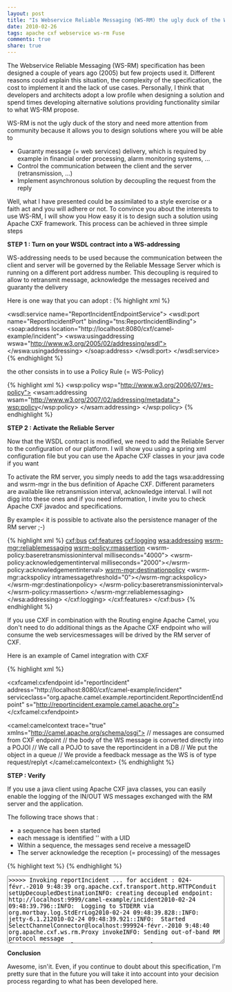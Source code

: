 ```yaml
---
layout: post
title: "Is Webservice Reliable Messaging (WS-RM) the ugly duck of the WS-* story ?"
date: 2010-02-26
tags: apache cxf webservice ws-rm Fuse
comments: true
share: true
---
```


The Webservice Reliable Messaging (WS-RM) specification has been designed a couple of years ago (2005) but few projects used it. Different reasons could explain this situation, the complexity of the specification, the cost to implement it and the lack of use cases. Personally, I think that developers and architects adopt a low profile when designing a solution and spend times developing alternative solutions providing functionality similar to what WS-RM propose.

WS-RM is not the ugly duck of the story and need more attention from community because it allows you to design solutions where you will be able to

- Guaranty message (= web services) delivery, which is required by example in financial order processing, alarm monitoring systems, ...
- Control the communication between the client and the server (retransmission, ...)
- Implement asynchronous solution by decoupling the request from the reply

Well, what I have presented could be assimilated to a style exercise or a faith act and you will adhere or not. To convince you about the interests to use WS-RM, I will show you How easy it is to design such a solution using Apache CXF framework. This process can be achieved in three simple steps

**STEP 1 : Turn on your WSDL contract into a WS-addressing**

WS-addressing needs to be used because the communication between the client and server will be governed by the Reliable Message Server which is running on a different port address number. This decoupling is required to allow to retransmit message, acknowledge the messages received and guaranty the delivery

Here is one way that you can adopt :
{% highlight xml %}
<!-- Service definition -->
<wsdl:service name="ReportIncidentEndpointService">
  <wsdl:port name="ReportIncidentPort" binding="tns:ReportIncidentBinding">
    <soap:address location="http://localhost:8080/cxf/camel-example/incident">
      <!-- <wswa:usingaddressing wswa="http://www.w3.org/2005/02/addressing/wsdl"> -->
      <wswa:usingaddressing wswa="http://www.w3.org/2005/02/addressing/wsdl"></wswa:usingaddressing>
    </soap:address>
  </wsdl:port>
</wsdl:service>
{% endhighlight %}

the other consists in to use a Policy Rule (= WS-Policy)

{% highlight xml %}
<wsp:policy wsp="http://www.w3.org/2006/07/ws-policy">
  <wsam:addressing wsam="http://www.w3.org/2007/02/addressing/metadata">
    <wsp:policy></wsp:policy>
  </wsam:addressing>
</wsp:policy>
{% endhighlight %}

**STEP 2 : Activate the Reliable Server**

Now that the WSDL contract is modified, we need to add the Reliable Server to the configuration of our platform. I will show you using a spring xml configuration file but you can use the Apache CXF classes in your java code if you want

To activate the RM server, you simply needs to add the tags wsa:addressing and wsrm-mgr in the bus definition of Apache CXF. Different parameters are available like retransmission interval, acknowledge interval. I will not digg into these ones and if you need information, I invite you to check Apache CXF javadoc and specifications.

By example< it is possible to activate also the persistence manager of the RM server ;-)

{% highlight xml %}
<cxf:bus>
  <cxf:features>
    <cxf:logging>
      <wsa:addressing>
        <wsrm-mgr:reliablemessaging>
          <wsrm-policy:rmassertion>
            <wsrm-policy:baseretransmissioninterval milliseconds="4000">
              <wsrm-policy:acknowledgementinterval milliseconds="2000"></wsrm-policy:acknowledgementinterval>
              <wsrm-mgr:destinationpolicy>
                <wsrm-mgr:ackspolicy intramessagethreshold="0"></wsrm-mgr:ackspolicy>
              </wsrm-mgr:destinationpolicy>
            </wsrm-policy:baseretransmissioninterval>
          </wsrm-policy:rmassertion>
        </wsrm-mgr:reliablemessaging>
      </wsa:addressing>
    </cxf:logging>
  </cxf:features>
</cxf:bus>
{% endhighlight %}

If you use CXF in combination with the Routing engine Apache Camel, you don't need to do additional things as the Apache CXF endpoint who will consume the web servicesmessages
will be drived by the RM server of CXF.

Here is an example of Camel integration with CXF

{% highlight xml %}
<!-- webservice endpoint -->
<cxfcamel:cxfendpoint id="reportIncident" address="http://localhost:8080/cxf/camel-example/incident" serviceclass="org.apache.camel.example.reportincident.ReportIncidentEndpoint" s="http://reportincident.example.camel.apache.org"></cxfcamel:cxfendpoint>
<!-- Camel route -->
<camel:camelcontext trace="true" xmlns="http://camel.apache.org/schema/osgi">
  <route>
    <from uri="cxf:bean:reportIncident">// messages are consumed from CXF endpoint
      <convertbodyto type="org.apache.camel.example.reportincident.InputReportIncident">// the body of the WS message is converted directly into a POJOI
        <to uri="bean:webservice">// We call a POJO to save the reportincident in a DB
          <inOnly uri="osgiqueuingservice:queue:in">
          // We put the object in a queue
          <transform>
            <method bean="feedback" method="setOk">// We provide a feedback message as the WS is of type request/replyt</method>
          </transform>
        </to>
      </to>
    </convertbodyto>
  </from>
</route>
</camel:camelcontext> 
{% endhighlight %}

**STEP : Verify**

If you use a java client using Apache CXF java classes, you can easily enable the logging of the IN/OUT WS messages exchanged with the RM server and the application.

The following trace shows that :
- a sequence has been started
- each message is identified '' with a UID
- Within a sequence, the messages send receive a messageID
- The server acknowledge the reception (= processing) of the messages

{% highlight text %}
{% endhighlight %}

<textarea rows="10" cols="60">
>>>>> Invoking reportIncident ... for accident : 024-févr.-2010 9:48:39 org.apache.cxf.transport.http.HTTPConduit setUpDecoupledDestinationINFO: creating decoupled endpoint: http://localhost:9999/camel-example/incident2010-02-24 09:48:39.796::INFO:  Logging to STDERR via org.mortbay.log.StdErrLog2010-02-24 09:48:39.828::INFO:  jetty-6.1.212010-02-24 09:48:39.921::INFO:  Started SelectChannelConnector@localhost:999924-févr.-2010 9:48:40 org.apache.cxf.ws.rm.Proxy invokeINFO: Sending out-of-band RM protocol message {http://schemas.xmlsoap.org/ws/2005/02/rm}CreateSequence.24-févr.-2010 9:48:41 org.apache.cxf.interceptor.LoggingOutInterceptor$LoggingCallback onCloseINFO: Outbound Message
---------------------------ID: 1Address: http://localhost:8080/cxf/camel-example/incidentEncoding: UTF-8Content-Type: text/xmlHeaders: {SOAPAction=["http://schemas.xmlsoap.org/ws/2005/02/rm/CreateSequence"], Connection=[Keep-Alive], Accept=[*/*]}Payload:<soap:envelope soap="http://schemas.xmlsoap.org/soap/envelope/">
<soap:header>
  <action xmlns="http://schemas.xmlsoap.org/ws/2004/08/addressing">http://schemas.xmlsoap.org/ws/2005/02/rm/CreateSequence</action>
  <messageid xmlns="http://schemas.xmlsoap.org/ws/2004/08/addressing">urn:uuid:508b8914-1621-4992-ae2d-2249d417069a</messageid>
  <to xmlns="http://schemas.xmlsoap.org/ws/2004/08/addressing">http://localhost:8080/cxf/camel-example/incident</to>
  <replyto xmlns="http://schemas.xmlsoap.org/ws/2004/08/addressing">
    <address>http://localhost:9999/camel-example/incident</address>
  </replyto>
</soap:header>
<soap:body>
  <createsequence xmlns="http://schemas.xmlsoap.org/ws/2005/02/rm" ns2="http://schemas.xmlsoap.org/ws/2004/08/addressing">
    <acksto>
      <ns2:address>http://localhost:9999/camel-example/incident</ns2:address>
    </acksto>
    <expires>PT0S</expires>
    <offer>
      <identifier>urn:uuid:b12e4ccf-3bec-4f76-85f6-2b64f24745b5</identifier>
      <expires>PT0S</expires>
    </offer>
  </createsequence>
</soap:body>
</soap:envelope>
--------------------------------------24-févr.-2010 9:48:41 org.apache.cxf.interceptor.LoggingInInterceptor loggingINFO: Inbound Message
----------------------------ID: 1Response-Code: 202Encoding: UTF-8Content-Type: text/xml; charset=utf-8Headers: {content-type=[text/xml; charset=utf-8], Content-Length=[532], Server=[Jetty(6.1.x)]}Payload:<soap:envelope soap="http://schemas.xmlsoap.org/soap/envelope/">
<soap:header>
  <messageid xmlns="http://schemas.xmlsoap.org/ws/2004/08/addressing">urn:uuid:73d86df6-7d45-42df-8008-2a4ca48682fd</messageid>
  <to xmlns="http://schemas.xmlsoap.org/ws/2004/08/addressing">http://schemas.xmlsoap.org/ws/2004/08/addressing/role/anonymous</to>
  <replyto xmlns="http://schemas.xmlsoap.org/ws/2004/08/addressing">
    <address>http://schemas.xmlsoap.org/ws/2004/08/addressing/role/none</address>
  </replyto>
</soap:header>
<soap:body></soap:body>
--------------------------------------24-févr.-2010 9:48:41 org.apache.cxf.interceptor.LoggingInInterceptor loggingINFO: Inbound Message
----------------------------ID: 2Address: /camel-example/incidentResponse-Code: 200Encoding: UTF-8Content-Type: text/xml; charset=UTF-8Headers: {content-type=[text/xml; charset=UTF-8], connection=[keep-alive], Host=[localhost:9999], Content-Length=[1006], User-Agent=[Progress FUSE Services Framework 2.2.6-fuse-01-00], Content-Type=[text/xml; charset=UTF-8], Accept=[*/*], Pragma=[no-cache], Cache-Control=[no-cache]}Payload:
<soap:envelope soap="http://schemas.xmlsoap.org/soap/envelope/">
  <soap:header>
    <action xmlns="http://schemas.xmlsoap.org/ws/2004/08/addressing">http://schemas.xmlsoap.org/ws/2005/02/rm/CreateSequenceResponse</action>
    <messageid xmlns="http://schemas.xmlsoap.org/ws/2004/08/addressing">urn:uuid:c8e59735-7738-40b2-98c1-28be15274b35</messageid>
    <to xmlns="http://schemas.xmlsoap.org/ws/2004/08/addressing">http://localhost:9999/camel-example/incident</to>
    <relatesto xmlns="http://schemas.xmlsoap.org/ws/2004/08/addressing">urn:uuid:508b8914-1621-4992-ae2d-2249d417069a</relatesto>
  </soap:header>
  <soap:body>
    <createsequenceresponse xmlns="http://schemas.xmlsoap.org/ws/2005/02/rm" ns2="http://schemas.xmlsoap.org/ws/2004/08/addressing">
      <identifier>urn:uuid:b35dff50-43cb-43ad-9c9e-4b59f7cb55e7</identifier>
      <expires>P0Y0M0DT0H0M0.0S</expires>
      <accept>
        <acksto>
          <ns2:address>http://localhost:8080/cxf/camel-example/incident</ns2:address>
        </acksto>
      </accept>
    </createsequenceresponse>
  </soap:body>
</soap:envelope>
--------------------------------------
24-févr.-2010 9:48:41 org.apache.cxf.ws.rm.soap.RMSoapInterceptor updateServiceModelInfoINFO: Updating service model info in exchange24-févr.-2010 9:48:41 org.apache.cxf.interceptor.LoggingOutInterceptor$LoggingCallback onCloseINFO: Outbound Message
---------------------------
ID: 3Address: http://localhost:8080/cxf/camel-example/incidentEncoding: UTF-8Content-Type: text/xmlHeaders: {SOAPAction=["http://reportincident.example.camel.apache.org/ReportIncident"], Connection=[Keep-Alive], Accept=[*/*]}Payload:
<soap:envelope soap="http://schemas.xmlsoap.org/soap/envelope/">
  <soap:header>
    <action xmlns="http://schemas.xmlsoap.org/ws/2004/08/addressing">http://reportincident.example.camel.apache.org/ReportIncident</action>
    <messageid xmlns="http://schemas.xmlsoap.org/ws/2004/08/addressing">urn:uuid:85a1ebac-5293-4daa-a656-987967aa2a4d</messageid>
    <to xmlns="http://schemas.xmlsoap.org/ws/2004/08/addressing">http://localhost:8080/cxf/camel-example/incident</to>
    <replyto xmlns="http://schemas.xmlsoap.org/ws/2004/08/addressing">
      <address>http://localhost:9999/camel-example/incident</address>
    </replyto>
    <wsrm:sequence ns2="http://schemas.xmlsoap.org/ws/2004/08/addressing" wsrm="http://schemas.xmlsoap.org/ws/2005/02/rm">
      <wsrm:identifier>urn:uuid:b35dff50-43cb-43ad-9c9e-4b59f7cb55e7</wsrm:identifier>
      <wsrm:messagenumber>1</wsrm:messagenumber>
    </wsrm:sequence>
  </soap:header>
  <soap:body>
    <ns2:inputreportincident ns2="http://reportincident.example.camel.apache.org">
      <incidentid>0</incidentid>
      <incidentdate>29-04-2009</incidentdate>
      <givenname>moulliard</givenname>
      <familyname>charles</familyname>
      <summary>This is a web service incident</summary>
      <details>This is a web service incident - details</details>
      <email>cmoulliard@gmail.com</email>
      <phone>+222 10 50 22</phone>
    </ns2:inputreportincident>
  </soap:body>
</soap:envelope>
--------------------------------------
24-févr.-2010 9:48:41 org.apache.cxf.interceptor.LoggingInInterceptor loggingINFO: Inbound Message
----------------------------
ID: 3Response-Code: 202Encoding: UTF-8Content-Type: text/xml; charset=utf-8Headers: {content-type=[text/xml; charset=utf-8], Content-Length=[532], Server=[Jetty(6.1.x)]}Payload:
<soap:envelope soap="http://schemas.xmlsoap.org/soap/envelope/">
  <soap:header>
    <messageid xmlns="http://schemas.xmlsoap.org/ws/2004/08/addressing">urn:uuid:37dceb90-e1f5-4014-9749-8d4ae7eebb13</messageid>
    <to xmlns="http://schemas.xmlsoap.org/ws/2004/08/addressing">http://schemas.xmlsoap.org/ws/2004/08/addressing/role/anonymous</to>
    <replyto xmlns="http://schemas.xmlsoap.org/ws/2004/08/addressing">
      <address>http://schemas.xmlsoap.org/ws/2004/08/addressing/role/none</address>
    </replyto>
  </soap:header>
  <soap:body></soap:body>
--------------------------------------
2010-02-24 09:48:41.937::INFO: seeing JVM BUG(s) - cancelling interestOps==024-févr.-2010 9:48:42 org.apache.cxf.interceptor.LoggingInInterceptor loggingINFO: Inbound Message
----------------------------
ID: 4Address: /camel-example/incidentResponse-Code: 200Encoding: UTF-8Content-Type: text/xml; charset=UTF-8Headers: {content-type=[text/xml; charset=UTF-8], connection=[keep-alive], Host=[localhost:9999], Content-Length=[1057], User-Agent=[Progress FUSE Services Framework 2.2.6-fuse-01-00], Content-Type=[text/xml; charset=UTF-8], Accept=[*/*], Pragma=[no-cache], Cache-Control=[no-cache]}Payload:
  <soap:envelope soap="http://schemas.xmlsoap.org/soap/envelope/">
    <soap:header>
      <action xmlns="http://schemas.xmlsoap.org/ws/2004/08/addressing">http://reportincident.example.camel.apache.org/ReportIncidentEndpoint/ReportIncidentResponse</action>
      <messageid xmlns="http://schemas.xmlsoap.org/ws/2004/08/addressing">urn:uuid:6163b07e-c983-47f7-8699-c4670b61a213</messageid>
      <to xmlns="http://schemas.xmlsoap.org/ws/2004/08/addressing">http://localhost:9999/camel-example/incident</to>
      <relatesto xmlns="http://schemas.xmlsoap.org/ws/2004/08/addressing">urn:uuid:85a1ebac-5293-4daa-a656-987967aa2a4d</relatesto>
      <wsrm:sequence ns2="http://schemas.xmlsoap.org/ws/2004/08/addressing" wsrm="http://schemas.xmlsoap.org/ws/2005/02/rm">
        <wsrm:identifier>urn:uuid:b12e4ccf-3bec-4f76-85f6-2b64f24745b5</wsrm:identifier>
        <wsrm:messagenumber>1</wsrm:messagenumber>
      </wsrm:sequence>
    </soap:header>
    <soap:body>
      <ns2:outputreportincident ns2="http://reportincident.example.camel.apache.org">
        <code>OK</code>
      </ns2:outputreportincident>
    </soap:body>
  </soap:envelope>
--------------------------------------
>>>> Result - code : OK
24-févr.-2010 9:48:43 org.apache.cxf.interceptor.LoggingInInterceptor loggingINFO: Inbound Message
----------------------------
ID: 5Address: /camel-example/incidentResponse-Code: 200Encoding: UTF-8Content-Type: text/xml; charset=UTF-8Headers: {content-type=[text/xml; charset=UTF-8], connection=[keep-alive], Host=[localhost:9999], Content-Length=[955], SOAPAction=["http://schemas.xmlsoap.org/ws/2005/02/rm/SequenceAcknowledgement"], User-Agent=[Progress FUSE Services Framework 2.2.6-fuse-01-00], Content-Type=[text/xml; charset=UTF-8], Accept=[*/*], Pragma=[no-cache], Cache-Control=[no-cache]}Payload:
  <soap:envelope soap="http://schemas.xmlsoap.org/soap/envelope/">
    <soap:header>
      <action xmlns="http://schemas.xmlsoap.org/ws/2004/08/addressing">http://schemas.xmlsoap.org/ws/2005/02/rm/SequenceAcknowledgement</action>
      <messageid xmlns="http://schemas.xmlsoap.org/ws/2004/08/addressing">urn:uuid:f57c0b96-fcc3-4543-bbc3-fd15a54622e7</messageid>
      <to xmlns="http://schemas.xmlsoap.org/ws/2004/08/addressing">http://localhost:9999/camel-example/incident</to>
      <replyto xmlns="http://schemas.xmlsoap.org/ws/2004/08/addressing">
        <address>http://schemas.xmlsoap.org/ws/2004/08/addressing/role/none</address>
      </replyto>
      <wsrm:sequenceacknowledgement ns2="http://schemas.xmlsoap.org/ws/2004/08/addressing" wsrm="http://schemas.xmlsoap.org/ws/2005/02/rm">
        <wsrm:identifier>urn:uuid:b35dff50-43cb-43ad-9c9e-4b59f7cb55e7</wsrm:identifier>
        <wsrm:acknowledgementrange lower="1" upper="1"></wsrm:acknowledgementrange>
      </wsrm:sequenceacknowledgement>
      <soap:body></soap:body>
--------------------------------------
24-févr.-2010 9:48:43 org.apache.cxf.ws.rm.soap.RMSoapInterceptor updateServiceModelInfoINFO: Updating service model info in exchange24-févr.-2010 9:48:44 org.apache.cxf.ws.rm.Proxy invokeINFO: Sending out-of-band RM protocol message {http://schemas.xmlsoap.org/ws/2005/02/rm}SequenceAcknowledgement.24-févr.-2010 9:48:44 org.apache.cxf.interceptor.LoggingOutInterceptor$LoggingCallback onCloseINFO: Outbound Message
---------------------------
ID: 6Address: http://localhost:8080/cxf/camel-example/incidentEncoding: UTF-8Content-Type: text/xmlHeaders: {SOAPAction=["http://schemas.xmlsoap.org/ws/2005/02/rm/SequenceAcknowledgement"], Connection=[Keep-Alive], Accept=[*/*]}Payload:
      <soap:envelope soap="http://schemas.xmlsoap.org/soap/envelope/">
        <soap:header>
          <action xmlns="http://schemas.xmlsoap.org/ws/2004/08/addressing">http://schemas.xmlsoap.org/ws/2005/02/rm/SequenceAcknowledgement</action>
          <messageid xmlns="http://schemas.xmlsoap.org/ws/2004/08/addressing">urn:uuid:c5584570-c10f-49cc-a3ef-c2c53363ec66</messageid>
          <to xmlns="http://schemas.xmlsoap.org/ws/2004/08/addressing">http://localhost:8080/cxf/camel-example/incident</to>
          <replyto lns="http://schemas.xmlsoap.org/ws/2004/08/addressing">
            <address>http://schemas.xmlsoap.org/ws/2004/08/addressing/role/none</address>
          </replyto>
          <wsrm:sequenceacknowledgement ns2="http://schemas.xmlsoap.org/ws/2004/08/addressing" wsrm="http://schemas.xmlsoap.org/ws/2005/02/rm">
            <wsrm:identifier>urn:uuid:b12e4ccf-3bec-4f76-85f6-2b64f24745b5</wsrm:identifier>
            <wsrm:acknowledgementrange lower="1" upper="1"></wsrm:acknowledgementrange>
          </wsrm:sequenceacknowledgement>
          <soap:body></soap:body>
--------------------------------------
24-févr.-2010 9:48:44 org.apache.cxf.interceptor.LoggingInInterceptor loggingINFO: Inbound Message
----------------------------
ID: 6Response-Code: 202Encoding: UTF-8Content-Type: text/xml; charset=utf-8Headers: {content-type=[text/xml; charset=utf-8], Content-Length=[532], Server=[Jetty(6.1.x)]}Payload:
          <soap:envelope soap="http://schemas.xmlsoap.org/soap/envelope/">
            <soap:header>
              <messageid xmlns="http://schemas.xmlsoap.org/ws/2004/08/addressing">urn:uuid:786ad464-fb01-452a-9036-63c383955133</messageid>
              <to xmlns="http://schemas.xmlsoap.org/ws/2004/08/addressing">http://schemas.xmlsoap.org/ws/2004/08/addressing/role/anonymous</to>
              <replyto xmlns="http://schemas.xmlsoap.org/ws/2004/08/addressing">
                <address>http://schemas.xmlsoap.org/ws/2004/08/addressing/role/none</address>
              </replyto>
            </soap:header>
            <soap:body></soap:body>
--------------------------------------
24-févr.-2010 9:49:12 org.apache.cxf.transport.http_jetty.JettyHTTPServerEngine shutdown
          </soap:envelope>
        </soap:header>
      </soap:envelope>
    </soap:header>
  </soap:envelope>
</soap:envelope>
</soap:envelope>
</textarea>

**Conclusion**

Awesome, isn'it. Even, if you continue to doubt about this specification, I'm pretty sure that in the future you will take it into account into your decision process regarding to what has been developed here.
